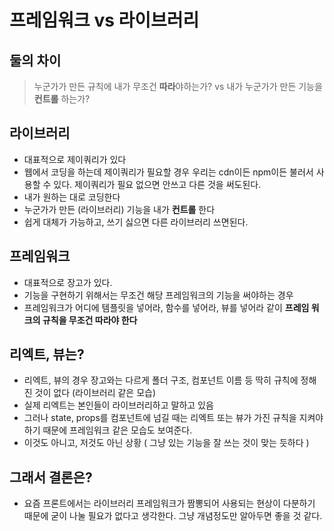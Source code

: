 # 프레임워크 vs 라이브러리

## 둘의 차이

> 누군가가 만든 규칙에 내가 무조건 **따라**야하는가? vs 내가 누군가가 만든 기능을 **컨트롤** 하는가?

## 라이브러리

- 대표적으로 제이쿼리가 있다
- 웹에서 코딩을 하는데 제이쿼리가 필요할 경우 우리는 cdn이든 npm이든 불러서 사용할 수 있다. 제이쿼리가 필요 없으면 안쓰고 다른 것을 써도된다.
- 내가 원하는 대로 코딩한다
- 누군가가 만든 (라이브러리) 기능을 내가 **컨트롤** 한다
- 쉽게 대체가 가능하고, 쓰기 싫으면 다른 라이브러리 쓰면된다.

## 프레임워크

- 대표적으로 장고가 있다.
- 기능을 구현하기 위해서는 무조건 해당 프레임워크의 기능을 써야하는 경우
- 프레임워크가 어디에 템플릿을 넣어라, 함수를 넣어라, 뷰를 넣어라 같이 **프레임 워크의 규칙을 무조건 따라야 한다**

## 리엑트, 뷰는?

- 리엑트, 뷰의 경우 장고와는 다르게 폴더 구조, 컴포넌트 이름 등 딱히 규칙에 정해진 것이 없다 (라이브러리 같은 모습)
- 실제 리엑트는 본인들이 라이브러리하고 말하고 있음
- 그러나 state, props를 컴포넌트에 넘길 때는 리엑트 또는 뷰가 가진 규칙을 지켜야하기 때문에 프레임워크 같은 모습도 보여준다.
- 이것도 아니고, 저것도 아닌 상황 ( 그냥 있는 기능을 잘 쓰는 것이 맞는 듯하다 )

## 그래서 결론은?

- 요즘 프론트에서는 라이브러리 프레임워크가 짬뽕되어 사용되는 현상이 다분하기 때문에 굳이 나눌 필요가 없다고 생각한다. 그냥 개념정도만 알아두면 좋을 것 같다.

<Disqus />
